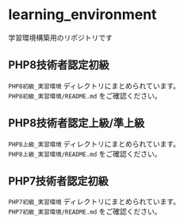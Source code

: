 # learning_environment

学習環境構築用のリポジトリです

## PHP8技術者認定初級

`PHP8初級_実習環境` ディレクトリにまとめられています。  
`PHP8初級_実習環境/README.md` をご確認ください。

## PHP8技術者認定上級/準上級

`PHP8上級_実習環境` ディレクトリにまとめられています。  
`PHP8上級_実習環境/README.md` をご確認ください。

## PHP7技術者認定初級

`PHP7初級_実習環境` ディレクトリにまとめられています。  
`PHP7初級_実習環境/README.md` をご確認ください。
